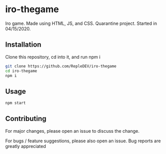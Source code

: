 # iro-thegame
Iro game. Made using HTML, JS, and CSS. Quarantine project. Started in 04/15/2020. 

## Installation
Clone this repository, cd into it, and run npm i

```bash
git clone https://github.com/RepleDEV/iro-thegame
cd iro-thegame
npm i
``` 
## Usage

```bash
npm start
```

## Contributing
For major changes, please open an issue to discuss the change.

For bugs / feature suggestions, please also open an issue. Bug reports are greatly appreciated